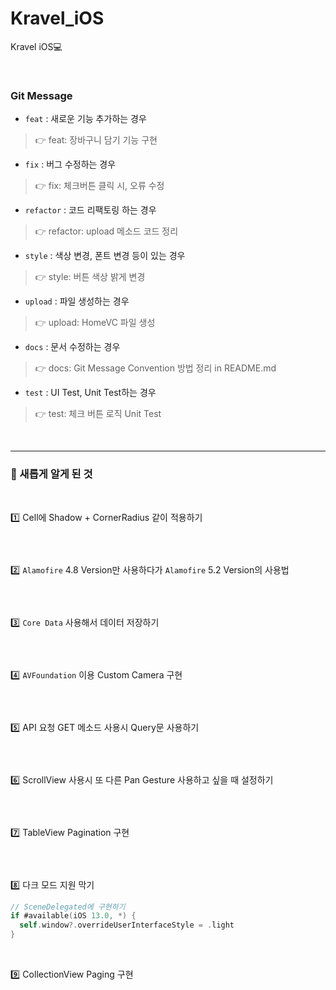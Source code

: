 # Kravel_iOS
Kravel iOS💻

<br>

### Git Message

* `feat` : 새로운 기능 추가하는 경우

> 👉 feat: 장바구니 담기 기능 구현

* `fix` : 버그 수정하는 경우

> 👉 fix: 체크버튼 클릭 시, 오류 수정

* `refactor` : 코드 리팩토링 하는 경우

> 👉 refactor: upload 메소드 코드 정리

* `style` : 색상 변경, 폰트 변경 등이 있는 경우

> 👉 style: 버튼 색상 밝게 변경

* `upload` : 파일 생성하는 경우

> 👉 upload: HomeVC 파일 생성

* `docs` : 문서 수정하는 경우

> 👉 docs: Git Message Convention 방법 정리 in README.md

* `test` : UI Test, Unit Test하는 경우

> 👉 test: 체크 버튼 로직 Unit Test

<br>

---

### 📕 새롭게 알게 된 것

<br>

1️⃣ Cell에 Shadow + CornerRadius 같이 적용하기

```swift

```

<br>

2️⃣ `Alamofire` 4.8 Version만 사용하다가 `Alamofire` 5.2 Version의 사용법

```swift

```

<br>

3️⃣ `Core Data` 사용해서 데이터 저장하기

```swift

```

<br>

4️⃣ `AVFoundation` 이용 Custom Camera 구현

```swift

```

<br>

5️⃣ API 요청 GET 메소드 사용시 Query문 사용하기

```swift

```

<br>

6️⃣ ScrollView 사용시 또 다른 Pan Gesture 사용하고 싶을 때 설정하기

```swift

```

<br>

7️⃣ TableView Pagination 구현

```swift

```

<br>

8️⃣ 다크 모드 지원 막기

```swift
// SceneDelegated에 구현하기
if #available(iOS 13.0, *) {
  self.window?.overrideUserInterfaceStyle = .light
}
```

<br>

9️⃣ CollectionView Paging 구현